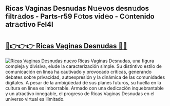 ## Ricas Vaginas Desnudas N𝚞𝚎vos desn𝚞dos filtr𝚊dos - Parts-r59 F𝚘tos vid𝚎o - C𝚘ntenido atr𝚊ctivo Fel4l

# <h2><a href="http://mbbshjb.tromn.icu/?c=Ricas+Vaginas+Desnudas">🔗👉👉👉 Ricas Vaginas Desnudas 🔗🔗</a></h2>

[![Ricas Vaginas Desnudas nuevo](https://i.imgur.com/pEAQMta.gif)](http://mbbshjb.tromn.icu/?c=Ricas+Vaginas+Desnudas)
Ricas Vaginas Desnudas, una figura compleja y divisiva, elude la caracterización simple. Su distintivo estilo de comunicación en línea ha cautivado y provocado críticas, generando debates sobre privacidad, autoexpresión y la dinámica de las comunidades digitales. A pesar de la ambigüedad de sus planes futuros, su huella en la cultura en línea es imborrable. Armado con una dedicación inquebrantable y un atractivo innegable, el progreso de Ricas Vaginas Desnudas en el universo virtual es ilimitado.

